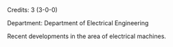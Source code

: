 Credits: 3 (3-0-0)

Department: Department of Electrical Engineering

Recent developments in the area of electrical machines.